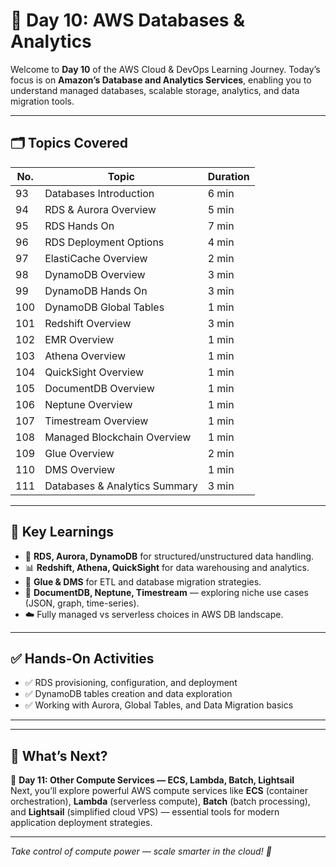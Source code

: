 
# 📘 Day 10: AWS Databases & Analytics

Welcome to **Day 10** of the AWS Cloud & DevOps Learning Journey. Today’s focus is on **Amazon’s Database and Analytics Services**, enabling you to understand managed databases, scalable storage, analytics, and data migration tools.

---

## 🗂️ Topics Covered

| No. | Topic                                    | Duration |
|-----|------------------------------------------|----------|
| 93  | Databases Introduction                   | 6 min    |
| 94  | RDS & Aurora Overview                    | 5 min    |
| 95  | RDS Hands On                             | 7 min    |
| 96  | RDS Deployment Options                   | 4 min    |
| 97  | ElastiCache Overview                     | 2 min    |
| 98  | DynamoDB Overview                        | 3 min    |
| 99  | DynamoDB Hands On                        | 3 min    |
| 100 | DynamoDB Global Tables                   | 1 min    |
| 101 | Redshift Overview                        | 3 min    |
| 102 | EMR Overview                             | 1 min    |
| 103 | Athena Overview                          | 1 min    |
| 104 | QuickSight Overview                      | 1 min    |
| 105 | DocumentDB Overview                      | 1 min    |
| 106 | Neptune Overview                         | 1 min    |
| 107 | Timestream Overview                      | 1 min    |
| 108 | Managed Blockchain Overview              | 1 min    |
| 109 | Glue Overview                            | 2 min    |
| 110 | DMS Overview                             | 1 min    |
| 111 | Databases & Analytics Summary            | 3 min    |

---

## 📌 Key Learnings

- 💾 **RDS, Aurora, DynamoDB** for structured/unstructured data handling.
- 📊 **Redshift, Athena, QuickSight** for data warehousing and analytics.
- 🧠 **Glue & DMS** for ETL and database migration strategies.
- 🔐 **DocumentDB, Neptune, Timestream** — exploring niche use cases (JSON, graph, time-series).
- ☁️ Fully managed vs serverless choices in AWS DB landscape.

---

## ✅ Hands-On Activities

- ✅ RDS provisioning, configuration, and deployment
- ✅ DynamoDB tables creation and data exploration
- ✅ Working with Aurora, Global Tables, and Data Migration basics

---
---

## 📘 What’s Next?

🎯 **Day 11: Other Compute Services — ECS, Lambda, Batch, Lightsail**  
Next, you’ll explore powerful AWS compute services like **ECS** (container orchestration), **Lambda** (serverless compute), **Batch** (batch processing), and **Lightsail** (simplified cloud VPS) — essential tools for modern application deployment strategies.

---

_Take control of compute power — scale smarter in the cloud! 🚀_
